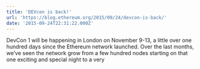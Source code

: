 ```yaml
---
title: 'DEVcon is back!'
url: 'https://blog.ethereum.org/2015/09/24/devcon-is-back/'
date: '2015-09-24T22:31:22.000Z'
---
```

DevCon 1 will be happening in London on November 9-13, a little over one hundred days since the Ethereum network launched. Over the last months, we’ve seen the network grow from a few hundred nodes starting on that one exciting and special night to a very